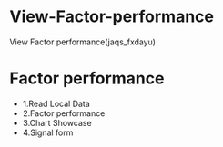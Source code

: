 # View-Factor-performance
View Factor performance(jaqs_fxdayu)
# Factor performance
* 1.Read Local Data
* 2.Factor performance
* 3.Chart Showcase
* 4.Signal form
